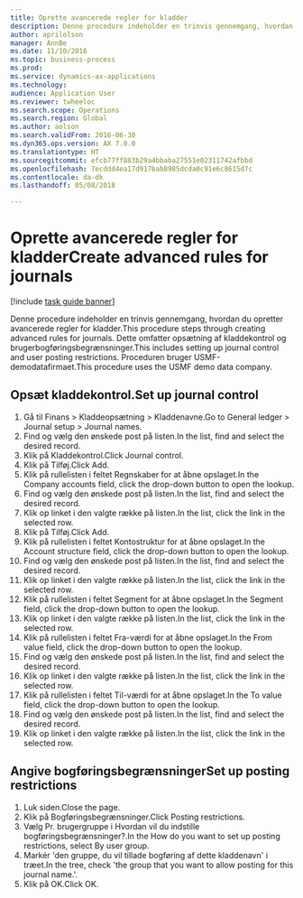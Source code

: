```yaml
--- 
title: Oprette avancerede regler for kladder
description: Denne procedure indeholder en trinvis gennemgang, hvordan du opretter avancerede regler for kladder.
author: aprilolson
manager: AnnBe
ms.date: 11/10/2016
ms.topic: business-process
ms.prod: 
ms.service: dynamics-ax-applications
ms.technology: 
audience: Application User
ms.reviewer: twheeloc
ms.search.scope: Operations
ms.search.region: Global
ms.author: aolson
ms.search.validFrom: 2016-06-30
ms.dyn365.ops.version: AX 7.0.0
ms.translationtype: HT
ms.sourcegitcommit: efcb77ff883b29a4bbaba27551e02311742afbbd
ms.openlocfilehash: 7ecddd4ea17d917bab8985dcda0c91e6c8615d7c
ms.contentlocale: da-dk
ms.lasthandoff: 05/08/2018

---
```

# <a name="create-advanced-rules-for-journals"></a><span data-ttu-id="7c283-103">Oprette avancerede regler for kladder</span><span class="sxs-lookup"><span data-stu-id="7c283-103">Create advanced rules for journals</span></span>

[!include [task guide banner](../../includes/task-guide-banner.md)]

<span data-ttu-id="7c283-104">Denne procedure indeholder en trinvis gennemgang, hvordan du opretter avancerede regler for kladder.</span><span class="sxs-lookup"><span data-stu-id="7c283-104">This procedure steps through creating advanced rules for journals.</span></span> <span data-ttu-id="7c283-105">Dette omfatter opsætning af kladdekontrol og brugerbogføringsbegrænsninger.</span><span class="sxs-lookup"><span data-stu-id="7c283-105">This includes setting up journal control and user posting restrictions.</span></span> <span data-ttu-id="7c283-106">Proceduren bruger USMF-demodatafirmaet.</span><span class="sxs-lookup"><span data-stu-id="7c283-106">This procedure uses the USMF demo data company.</span></span>


## <a name="set-up-journal-control"></a><span data-ttu-id="7c283-107">Opsæt kladdekontrol.</span><span class="sxs-lookup"><span data-stu-id="7c283-107">Set up journal control</span></span>
1. <span data-ttu-id="7c283-108">Gå til Finans > Kladdeopsætning > Kladdenavne.</span><span class="sxs-lookup"><span data-stu-id="7c283-108">Go to General ledger > Journal setup > Journal names.</span></span>
2. <span data-ttu-id="7c283-109">Find og vælg den ønskede post på listen.</span><span class="sxs-lookup"><span data-stu-id="7c283-109">In the list, find and select the desired record.</span></span>
3. <span data-ttu-id="7c283-110">Klik på Kladdekontrol.</span><span class="sxs-lookup"><span data-stu-id="7c283-110">Click Journal control.</span></span>
4. <span data-ttu-id="7c283-111">Klik på Tilføj.</span><span class="sxs-lookup"><span data-stu-id="7c283-111">Click Add.</span></span>
5. <span data-ttu-id="7c283-112">Klik på rullelisten i feltet Regnskaber for at åbne opslaget.</span><span class="sxs-lookup"><span data-stu-id="7c283-112">In the Company accounts field, click the drop-down button to open the lookup.</span></span>
6. <span data-ttu-id="7c283-113">Find og vælg den ønskede post på listen.</span><span class="sxs-lookup"><span data-stu-id="7c283-113">In the list, find and select the desired record.</span></span>
7. <span data-ttu-id="7c283-114">Klik op linket i den valgte række på listen.</span><span class="sxs-lookup"><span data-stu-id="7c283-114">In the list, click the link in the selected row.</span></span>
8. <span data-ttu-id="7c283-115">Klik på Tilføj.</span><span class="sxs-lookup"><span data-stu-id="7c283-115">Click Add.</span></span>
9. <span data-ttu-id="7c283-116">Klik på rullelisten i feltet Kontostruktur for at åbne opslaget.</span><span class="sxs-lookup"><span data-stu-id="7c283-116">In the Account structure field, click the drop-down button to open the lookup.</span></span>
10. <span data-ttu-id="7c283-117">Find og vælg den ønskede post på listen.</span><span class="sxs-lookup"><span data-stu-id="7c283-117">In the list, find and select the desired record.</span></span>
11. <span data-ttu-id="7c283-118">Klik op linket i den valgte række på listen.</span><span class="sxs-lookup"><span data-stu-id="7c283-118">In the list, click the link in the selected row.</span></span>
12. <span data-ttu-id="7c283-119">Klik på rullelisten i feltet Segment for at åbne opslaget.</span><span class="sxs-lookup"><span data-stu-id="7c283-119">In the Segment field, click the drop-down button to open the lookup.</span></span>
13. <span data-ttu-id="7c283-120">Klik op linket i den valgte række på listen.</span><span class="sxs-lookup"><span data-stu-id="7c283-120">In the list, click the link in the selected row.</span></span>
14. <span data-ttu-id="7c283-121">Klik på rullelisten i feltet Fra-værdi for at åbne opslaget.</span><span class="sxs-lookup"><span data-stu-id="7c283-121">In the From value field, click the drop-down button to open the lookup.</span></span>
15. <span data-ttu-id="7c283-122">Find og vælg den ønskede post på listen.</span><span class="sxs-lookup"><span data-stu-id="7c283-122">In the list, find and select the desired record.</span></span>
16. <span data-ttu-id="7c283-123">Klik op linket i den valgte række på listen.</span><span class="sxs-lookup"><span data-stu-id="7c283-123">In the list, click the link in the selected row.</span></span>
17. <span data-ttu-id="7c283-124">Klik på rullelisten i feltet Til-værdi for at åbne opslaget.</span><span class="sxs-lookup"><span data-stu-id="7c283-124">In the To value field, click the drop-down button to open the lookup.</span></span>
18. <span data-ttu-id="7c283-125">Find og vælg den ønskede post på listen.</span><span class="sxs-lookup"><span data-stu-id="7c283-125">In the list, find and select the desired record.</span></span>
19. <span data-ttu-id="7c283-126">Klik op linket i den valgte række på listen.</span><span class="sxs-lookup"><span data-stu-id="7c283-126">In the list, click the link in the selected row.</span></span>

## <a name="set-up-posting-restrictions"></a><span data-ttu-id="7c283-127">Angive bogføringsbegrænsninger</span><span class="sxs-lookup"><span data-stu-id="7c283-127">Set up posting restrictions</span></span>
1. <span data-ttu-id="7c283-128">Luk siden.</span><span class="sxs-lookup"><span data-stu-id="7c283-128">Close the page.</span></span>
2. <span data-ttu-id="7c283-129">Klik på Bogføringsbegrænsninger.</span><span class="sxs-lookup"><span data-stu-id="7c283-129">Click Posting restrictions.</span></span>
3. <span data-ttu-id="7c283-130">Vælg Pr. brugergruppe i Hvordan vil du indstille bogføringsbegrænsninger?.</span><span class="sxs-lookup"><span data-stu-id="7c283-130">In the How do you want to set up posting restrictions, select By user group.</span></span>
4. <span data-ttu-id="7c283-131">Markér 'den gruppe, du vil tillade bogføring af dette kladdenavn' i træet.</span><span class="sxs-lookup"><span data-stu-id="7c283-131">In the tree, check 'the group that you want to allow posting for this journal name.'.</span></span>
5. <span data-ttu-id="7c283-132">Klik på OK.</span><span class="sxs-lookup"><span data-stu-id="7c283-132">Click OK.</span></span>


